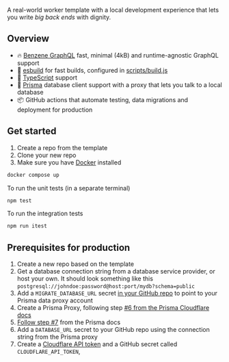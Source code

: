 A real-world worker template with a local development experience that lets you write _big back ends_ with dignity.

## Overview

- 🔥 [Benzene GraphQL](https://benzene.vercel.app/) fast, minimal (4kB) and runtime-agnostic GraphQL support
- 🔨 [esbuild](https://esbuild.github.io/) for fast builds, configured in [scripts/build.js](./scripts/build.js)
- 🔎 [TypeScript](https://www.typescriptlang.org/) support
- 💾 [Prisma](https://www.prisma.io) database client support with a proxy that lets you talk to a local database
- 📦 GitHub actions that automate testing, data migrations and deployment for production

## Get started

1. Create a repo from the template
1. Clone your new repo
1. Make sure you have [Docker](https://docs.docker.com/engine/install/) installed

```bash
docker compose up
```

To run the unit tests (in a separate terminal)

```bash
npm test
```

To run the integration tests

```bash
npm run itest
```

## Prerequisites for production

1. Create a new repo based on the template
1. Get a database connection string from a database service provider, or host your own. It should look something like this `postgresql://johndoe:password@host:port/mydb?schema=public`
1. Add a `MIGRATE_DATABASE_URL` secret [in your GitHub repo](https://docs.github.com/en/actions/security-guides/encrypted-secrets#creating-encrypted-secrets-for-a-repository) to point to your Prisma data proxy account
1. Create a Prisma Proxy, following step [#6 from the Prisma Cloudflare docs](https://www.prisma.io/docs/guides/deployment/deployment-guides/deploying-to-cloudflare-workers#6-create-repository-and-push-to-github)
1. [Follow step #7](https://www.prisma.io/docs/guides/deployment/deployment-guides/deploying-to-cloudflare-workers#7-importing-your-project-into-the-prisma-data-platform) from the Prisma docs
1. Add a `DATABASE_URL` secret to your GitHub repo using the connection string from the Prisma proxy
1. Create a [Cloudflare API token](https://developers.cloudflare.com/api/tokens/create) and a GitHub secret called `CLOUDFLARE_API_TOKEN`,
